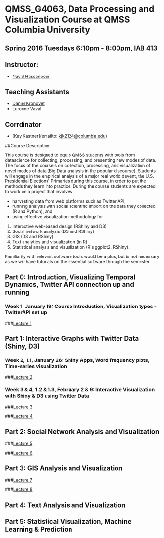 # QMSS_G4063, Data Processing and Visualization Course at QMSS Columbia University

## Spring 2016 Tuesdays 6:10pm - 8:00pm, IAB 413

## Instructor:

* [Navid Hassanpour](http://navidhassanpour.com/)

## Teaching Assistants

* [Daniel Kronovet](http://kronosapiens.github.io/)
* Luronne Vaval

## Corrdinator

* [Kay Kastner](emailto: kjk2124@columbia.edu)

##Course Description:

This course is designed to equip QMSS students with tools from datascience for collecting, processing, and presenting new modes of data.  The focus of the courseis on collection, processing, and visualization of novel modes of data (Big Data analysis in the popular discourse).  Students will engage in the empirical analysis of a major real world devent, the U.S. Presidential Elections' Primaries during this course, in order to put the methods they learn into practice. During the course students are expected to work on a project that involves

* harvesting data from web platforms such as Twitter API,
* running analysis with social scientific import on the data they collected (R  and  Python), and
* using effective visualization methodology for 

1. Interactive web-based design (RShiny and D3) 
2. Social network analysis (D3 and RShiny) 
3. GIS (D3 and RShiny) 
4. Text analytics and visualization (in R) 
5. Statistical analysis and visualization (R's  ggplot2, RShiny).

Familiarity with relevant software tools would be a plus, but is not necessary as we will have tutorials on the essential software through the semester.


## Part 0:  Introduction, Visualizing Temporal Dynamics, Twitter API connection up and running

### Week  1,  January  19:  Course  Introduction,  Visualization  types  -  TwitterAPI set up

###[Lecture 1](/lectures/lecture1.md)

## Part 1:  Interactive Graphs with Twitter Data (Shiny, D3)

### Week 2, 1.1, January 26:  Shiny Apps, Word frequency plots, Time-series visualization

###[Lecture 2](/lectures/lecture2.md)

### Week 3 & 4, 1.2 & 1.3, February 2 & 9: Interactive Visualization with Shiny & D3 using Twitter Data

###[Lecture 3](/lectures/lecture3.md)

###[Lecture 4](/lectures/lecture4.md)


## Part 2:  Social Network Analysis and Visualization

###[Lecture 5](/lectures/lecture5.md)

###[Lecture 6](/lectures/lecture6.md)


## Part 3:  GIS Analysis and Visualization

###[Lecture 7](/lectures/lecture7.md)

###[Lecture 8](/lectures/lecture8.md)


## Part 4:  Text Analysis and Visualization


## Part 5:  Statistical Visualization, Machine Learning & Prediction

